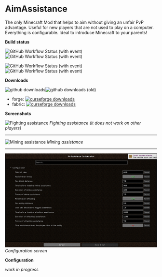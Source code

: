 # AimAssistance

The only Minecraft Mod that helps to aim without giving an unfair PvP advantage. Useful for new players that are
not used to play on a computer. Everything is configurable. Ideal to introduce Minecraft to your parents!

**Build status**

![GitHub Workflow Status (with event)](https://img.shields.io/github/actions/workflow/status/lilmods/aim-assistance/build-fabric.yml?style=for-the-badge&logo=gradle&label=fabric%20build)![GitHub Workflow Status (with event)](https://img.shields.io/github/actions/workflow/status/lilmods/aim-assistance/release-fabric.yml?style=for-the-badge&logo=flatpak&logoColor=white&label=fabric%20release)

![GitHub Workflow Status (with event)](https://img.shields.io/github/actions/workflow/status/lilmods/aim-assistance/build-forge.yml?style=for-the-badge&logo=gradle&label=forge%20build)![GitHub Workflow Status (with event)](https://img.shields.io/github/actions/workflow/status/lilmods/aim-assistance/release-forge.yml?style=for-the-badge&logo=flatpak&logoColor=white&label=forge%20release)

**Downloads**

![github downloads](https://img.shields.io/github/downloads/lilmods/aim-assistance/total.svg?label=Github%20downloads&logo=github&style=for-the-badge)![github downloads (old)](https://img.shields.io/github/downloads/lilgallon/aimassistancemod/total.svg?label=Github%20downloads%20(old%20repo)&logo=github&style=for-the-badge)

- forge: [![curseforge downloads](http://cf.way2muchnoise.eu/full_399201_downloads.svg)](https://www.curseforge.com/minecraft/mc-mods/aim-assistance)
- fabric: [![curseforge downloads](http://cf.way2muchnoise.eu/full_676747_downloads.svg)](https://www.curseforge.com/minecraft/mc-mods/aim-assistance-fabric)

**Screenshots**

![Fighting assistance](.github/assets/aimassistance-fighting.gif)
_Fighting assistance (it does not work on other players)_

---

![Mining assistance](.github/assets/aimassistance-mining.gif)
_Mining assistance_

---

![AimAssistance config](.github/assets/aimassistance-config.png)
_Configuration screen_

**Configuration**

_work in progress_
